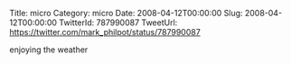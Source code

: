 Title: micro
Category: micro
Date: 2008-04-12T00:00:00
Slug: 2008-04-12T00:00:00
TwitterId: 787990087
TweetUrl: https://twitter.com/mark_philpot/status/787990087

enjoying the weather